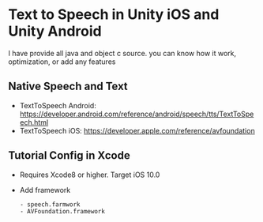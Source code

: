 # Text to Speech in Unity iOS and Unity Android
I have provide all java and object c source. you can know how it work, optimization, or add any features

## Native Speech and Text
* TextToSpeech Android: https://developer.android.com/reference/android/speech/tts/TextToSpeech.html
* TextToSpeech iOS: https://developer.apple.com/reference/avfoundation

## Tutorial Config in Xcode
* Requires Xcode8 or higher. Target iOS 10.0
* Add framework

      - speech.farmwork
      - AVFoundation.framework
